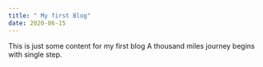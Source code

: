 ```yaml
---
title: " My first Blog"
date: 2020-06-15
---
```


This is just some content for my first blog
A thousand miles journey begins with single step.
